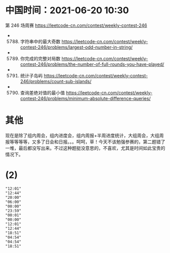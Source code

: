 
# 中国时间：2021-06-20 10:30

第 246 场周赛 https://leetcode-cn.com/contest/weekly-contest-246
- 5788. 字符串中的最大奇数 https://leetcode-cn.com/contest/weekly-contest-246/problems/largest-odd-number-in-string/
- 5789. 你完成的完整对局数 https://leetcode-cn.com/contest/weekly-contest-246/problems/the-number-of-full-rounds-you-have-played/
- 5791. 统计子岛屿 https://leetcode-cn.com/contest/weekly-contest-246/problems/count-sub-islands/
- 5790. 查询差绝对值的最小值 https://leetcode-cn.com/contest/weekly-contest-246/problems/minimum-absolute-difference-queries/

# 其他

现在是除了组内周会，组内进度会，组内周报+半周进度统计，大组周会，大组周报等等等等，又多了日会和日报。。。呵呵，草！今天不该勉强参赛的，第二题错了一堆，最后都没写出来。不过这种题挺没意思的，不喜欢，尤其是时间如此宝贵的情况下。

# (2)

```
"12:01"
"12:44"
"20:00"
"06:00"
"00:00"
"23:59"
"00:01"
"00:00"
"12:01"
"12:44"
"18:51"
"04:54"
"04:54"
"18:51"
```
